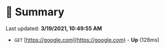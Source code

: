# 📖 Summary
Last updated: **3/19/2021, 10:49:55 AM**

- `GET` [https://google.com](https://google.com) - **Up** (128ms)
